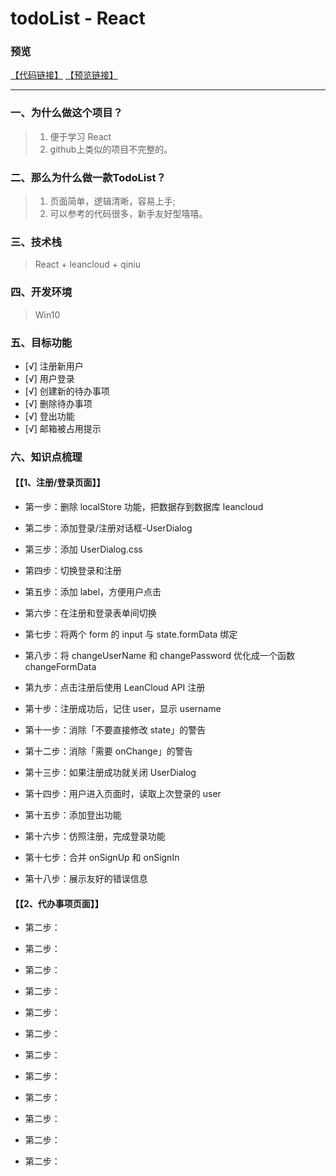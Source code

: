 # todoList - React

### 预览
[【代码链接】](https://github.com/wangsiyuan233/react-todolist)
[【预览链接】](http://wangsiyuan233.cn/react-todolist/build/index.html)

----------

### 一、为什么做这个项目？

> 1. 便于学习 React 
> 2. github上类似的项目不完整的。

### 二、那么为什么做一款TodoList？

> 1. 页面简单，逻辑清晰，容易上手;
> 2. 可以参考的代码很多，新手友好型嘻嘻。

### 三、技术栈

> React + leancloud + qiniu

### 四、开发环境
> Win10

### 五、目标功能

- [√] 注册新用户
- [√] 用户登录
- [√] 创建新的待办事项
- [√] 删除待办事项
- [√] 登出功能
- [√] 邮箱被占用提示

### 六、知识点梳理

#### 【【1、注册/登录页面】】


- 第一步：删除 localStore 功能，把数据存到数据库 leancloud

- 第二步：添加登录/注册对话框-UserDialog

- 第三步：添加 UserDialog.css

- 第四步：切换登录和注册

- 第五步：添加 label，方便用户点击

- 第六步：在注册和登录表单间切换

- 第七步：将两个 form 的 input 与 state.formData 绑定

- 第八步：将 changeUserName 和 changePassword 优化成一个函数 changeFormData

- 第九步：点击注册后使用 LeanCloud API 注册

- 第十步：注册成功后，记住 user，显示 username

- 第十一步：消除「不要直接修改 state」的警告

- 第十二步：消除「需要 onChange」的警告

- 第十三步：如果注册成功就关闭 UserDialog

- 第十四步：用户进入页面时，读取上次登录的 user

- 第十五步：添加登出功能

- 第十六步：仿照注册，完成登录功能

- 第十七步：合并 onSignUp 和 onSignIn

- 第十八步：展示友好的错误信息


#### 【【2、代办事项页面】】

- 第二步：

- 第二步：

- 第二步：

- 第二步：

- 第二步：

- 第二步：

- 第二步：

- 第二步：

- 第二步：

- 第二步：

- 第二步：

- 第二步：